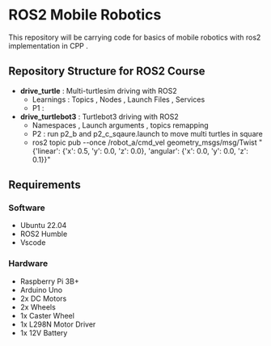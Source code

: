 # ROS2 Mobile Robotics
This repository will be carrying code for basics of mobile robotics with ros2 implementation in CPP .

## Repository Structure for ROS2 Course
- **drive_turtle**     : Multi-turtlesim driving with ROS2
    - Learnings : Topics , Nodes , Launch Files , Services
    - P1 :
- **drive_turtlebot3** : Turtlebot3 driving with ROS2
    - Namespaces , Launch arguments , topics remapping
    - P2 : run p2_b and p2_c_sqaure.launch to move multi turtles in square
    - ros2 topic pub --once /robot_a/cmd_vel geometry_msgs/msg/Twist "{'linear': {'x': 0.5, 'y': 0.0, 'z': 0.0}, 'angular': {'x': 0.0, 'y': 0.0, 'z': 0.1}}"




## Requirements
### Software
- Ubuntu 22.04
- ROS2 Humble
- Vscode

### Hardware
- Raspberry Pi 3B+
- Arduino Uno
- 2x DC Motors
- 2x Wheels
- 1x Caster Wheel
- 1x L298N Motor Driver
- 1x 12V Battery
